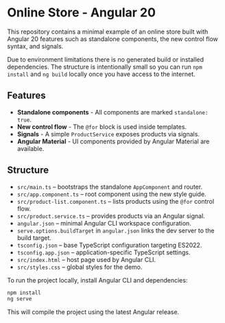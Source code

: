 # Online Store - Angular 20

This repository contains a minimal example of an online store built with Angular 20 features such as standalone components, the new control flow syntax, and signals.

Due to environment limitations there is no generated build or installed dependencies. The structure is intentionally small so you can run `npm install` and `ng build` locally once you have access to the internet.

## Features

- **Standalone components** - All components are marked `standalone: true`.
- **New control flow** - The `@for` block is used inside templates.
- **Signals** - A simple `ProductService` exposes products via signals.
- **Angular Material** - UI components provided by Angular Material are available.

## Structure

- `src/main.ts` – bootstraps the standalone `AppComponent` and router.
- `src/app.component.ts` – root component using the new style guide.
- `src/product-list.component.ts` – lists products using the `@for` control flow.
- `src/product.service.ts` – provides products via an Angular signal.
- `angular.json` – minimal Angular CLI workspace configuration.
- `serve.options.buildTarget` in `angular.json` links the dev server to the build
  target.
- `tsconfig.json` – base TypeScript configuration targeting ES2022.
- `tsconfig.app.json` – application-specific TypeScript settings.
- `src/index.html` – host page used by Angular CLI.
- `src/styles.css` – global styles for the demo.

To run the project locally, install Angular CLI and dependencies:

```bash
npm install
ng serve
```

This will compile the project using the latest Angular release.
